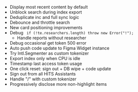 - Display most recent content by default
- Unblock search during index export
- Deduplicate inc and full sync logic
- Debounce and throttle search
- New card positioning improvements
- Debug ` if (!te.researchers.length) throw new Error("!");`
  - Handle reports without researcher
- Debug occasional get token 500 error
- Auto push code update to Figma Widget instance
- Try Intl.Segmenter as custom tokenizer
- Export index only when CPU is idle
- Timestamp last access token usage
- One click reset: sign out + DB wipe + code update
- Sign out from all HITS Assistants
- Handle "/" with custom tokenizer
- Progressively disclose more non-highlight items
